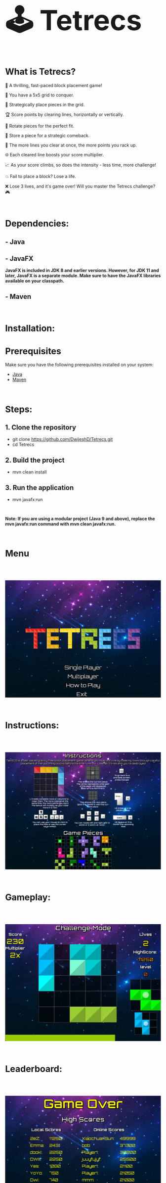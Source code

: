 <h1 style="font-size: 90px;">🕹️ Tetrecs</h1>

# What is Tetrecs?  

🚀 A thrilling, fast-paced block placement game!  

🔢 You have a 5x5 grid to conquer.  

🧩 Strategically place pieces in the grid.  

🏆 Score points by clearing lines, horizontally or vertically.  

🔄 Rotate pieces for the perfect fit.  

💾 Store a piece for a strategic comeback.  

🚀 The more lines you clear at once, the more points you rack up.  

🌐 Each cleared line boosts your score multiplier.  

📈 As your score climbs, so does the intensity - less time, more challenge!  

💥 Fail to place a block? Lose a life.  

❌ Lose 3 lives, and it's game over! Will you master the Tetrecs challenge? 🎮  

<br> 

# Dependencies:

## - Java
## - JavaFX 

**JavaFX is included in JDK 8 and earlier versions. However, for JDK 11 and later, JavaFX is a separate module. Make sure to have the JavaFX libraries available on your classpath.**

## - Maven

<br>

# Installation: 

# Prerequisites
Make sure you have the following prerequisites installed on your system:

- [Java](https://www.java.com/)
- [Maven](https://maven.apache.org/)

<br>

# Steps:

## 1. Clone the repository
  - git clone https://github.com/DwijeshD/Tetrecs.git
  - cd Tetrecs
    
## 2. Build the project
  - mvn clean install

## 3. Run the application
  - mvn javafx:run


<br>


**Note: If you are using a modular project (Java 9 and above), replace the mvn javafx:run command with mvn clean javafx:run.**




<br>

# Menu 

<br>

<p align="center">
  <img src="https://raw.githubusercontent.com/DwijeshD/Tetrecs/main/src/main/Tetrecs%20Images/Main%20Menu.png" alt="Tetrecs Main Menu" width="800" style="margin-top: 20px;">
</p>

<br>

# Instructions: 

<br>

<p align="center">
  <img src="https://raw.githubusercontent.com/DwijeshD/Tetrecs/main/src/main/Tetrecs%20Images/Instructions.png" alt="Tetrecs Instructions" width="800" style="margin-top: 20px;">
</p>

<br>

# Gameplay: 

<br>

<p align="center">
  <img src="https://raw.githubusercontent.com/DwijeshD/Tetrecs/main/src/main/Tetrecs%20Images/ChallengeMode.png" alt="Tetrecs Challenge Mode" width="800" style="margin-top: 20px;">
</p>

<br>

# Leaderboard: 

<br>

<p align="center">
  <img src="https://raw.githubusercontent.com/DwijeshD/Tetrecs/main/src/main/Tetrecs%20Images/Leaderboard.png" alt="Tetrecs Challenge Mode" width="800" style="margin-top: 20px;">
</p>


